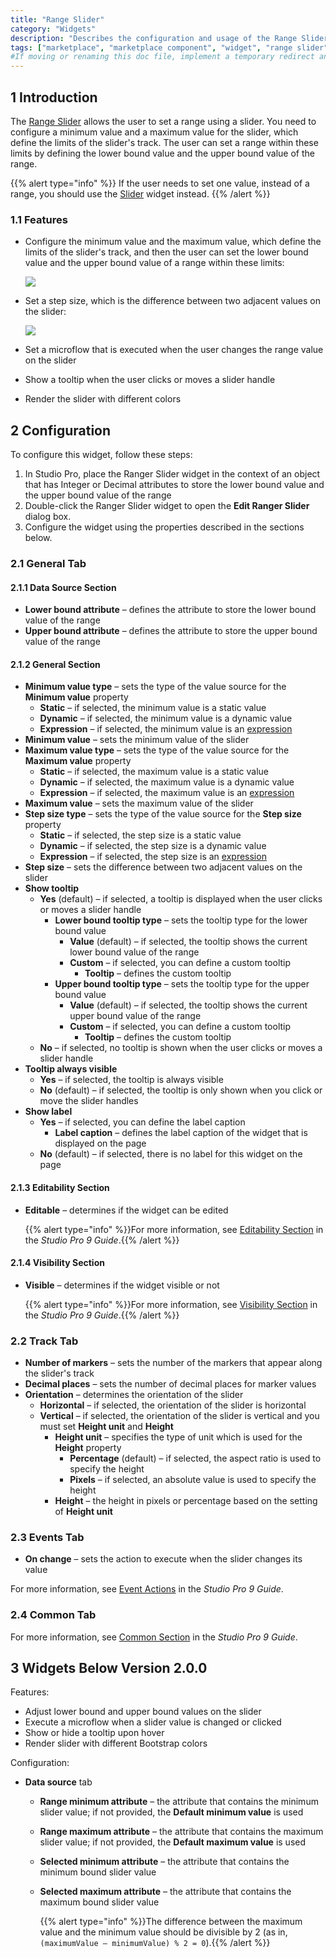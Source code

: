 ```yaml
---
title: "Range Slider"
category: "Widgets"
description: "Describes the configuration and usage of the Range Slider widget, which is available in the Mendix Marketplace."
tags: ["marketplace", "marketplace component", "widget", "range slider", "platform support"]
#If moving or renaming this doc file, implement a temporary redirect and let the respective team know they should update the URL in the product. See Mapping to Products for more details.
---
```


## 1 Introduction

The [Range Slider](https://marketplace.mendix.com/link/component/52704/) allows the user to set a range using a slider. You need to configure a minimum value and a maximum value for the slider, which define the limits of the slider's track. The user can set a range within these limits by defining the lower bound value and the upper bound value of the range.

{{% alert type="info" %}}
If the user needs to set one value, instead of a range, you should use the [Slider](slider) widget instead.
{{% /alert %}}

### 1.1 Features

* Configure the minimum value and the maximum value, which define the limits of the slider's track, and then the user can set the lower bound value and the upper bound value of a range within these limits:

  ![](attachments/range-slider/sample-range.png)

* Set a step size, which is the difference between two adjacent values on the slider:

  ![](attachments/range-slider/step-value.png)

* Set a microflow that is executed when the user changes the range value on the slider
* Show a tooltip when the user clicks or moves a slider handle
* Render the slider with different colors

## 2 Configuration

To configure this widget, follow these steps:

1. In Studio Pro, place the Ranger Slider widget in the context of an object that has Integer or Decimal attributes to store the lower bound value and the upper bound value of the range
2. Double-click the Ranger Slider widget to open the **Edit Ranger Slider** dialog box.
3. Configure the widget using the properties described in the sections below.

### 2.1 General Tab

#### 2.1.1 Data Source Section

- **Lower bound attribute** – defines the attribute to store the lower bound value of the range
- **Upper bound attribute** – defines the attribute to store the upper bound value of the range

#### 2.1.2 General Section

- **Minimum value type** – sets the type of the value source for the **Minimum value** property
  - **Static** – if selected, the minimum value is a static value
  - **Dynamic** – if selected, the minimum value is a dynamic value
  - **Expression** – if selected, the minimum value is an [expression](/refguide/expressions)
- **Minimum value** – sets the minimum value of the slider
- **Maximum value type** – sets the type of the value source for the **Maximum value** property
  - **Static** – if selected, the maximum value is a static value
  - **Dynamic** – if selected, the maximum value is a dynamic value
  - **Expression** – if selected, the maximum value is an [expression](/refguide/expressions)
- **Maximum value** – sets the maximum value of the slider
- **Step size type** – sets the type of the value source for the **Step size** property
  - **Static** – if selected, the step size is a static value
  - **Dynamic** – if selected, the step size is a dynamic value
  - **Expression** – if selected, the step size is an [expression](/refguide/expressions)
- **Step size** – sets the difference between two adjacent values on the slider
- **Show tooltip**
  - **Yes** (default) – if selected, a tooltip is displayed when the user clicks or moves a slider handle
    - **Lower bound tooltip type** – sets the tooltip type for the lower bound value
      - **Value** (default) – if selected, the tooltip shows the current lower bound value of the range
      - **Custom** – if selected, you can define a custom tooltip
        - **Tooltip** – defines the custom tooltip
    - **Upper bound tooltip type** – sets the tooltip type for the upper bound value
      - **Value** (default) – if selected, the tooltip shows the current upper bound value of the range
      - **Custom** – if selected, you can define a custom tooltip
        - **Tooltip** – defines the custom tooltip
  - **No** – if selected, no tooltip is shown when the user clicks or moves a slider handle
- **Tooltip always visible**
  - **Yes** –  if selected, the tooltip is always visible
  - **No** (default) – if selected, the tooltip is only shown when you click or move the slider handles
- **Show label** 
  - **Yes** – if selected, you can define the label caption
    - **Label caption** – defines the label caption of the widget that is displayed on the page
  - **No** (default) – if selected, there is no label for this widget on the page

#### 2.1.3 Editability Section

- **Editable** – determines if the widget can be edited

  {{% alert type="info" %}}For more information, see [Editability Section](/refguide/common-widget-properties#editability) in the *Studio Pro 9 Guide*.{{% /alert %}}

#### 2.1.4 Visibility Section

- **Visible** – determines if the widget visible or not

  {{% alert type="info" %}}For more information, see [Visibility Section](/refguide/common-widget-properties#visibility-properties) in the *Studio Pro 9 Guide*.{{% /alert %}}

### 2.2 Track Tab

- **Number of markers** – sets the number of the markers that appear along the slider's track
- **Decimal places** – sets the number of decimal places for marker values
- **Orientation** – determines the orientation of the slider
  - **Horizontal** – if selected, the orientation of the slider is horizontal
  - **Vertical** – if selected, the orientation of the slider is vertical and you must set **Height unit** and **Height**
    - **Height unit** – specifies the type of unit which is used for the **Height** property
      - **Percentage** (default) – if selected, the aspect ratio is used to specify the height
      - **Pixels** – if selected, an absolute value is used to specify the height
    - **Height** – the height in pixels or percentage based on the setting of **Height unit**

### 2.3 Events Tab

- **On change** – sets the action to execute when the slider changes its value

For more information, see [Event Actions](/refguide/on-click-event#actions) in the *Studio Pro 9 Guide*.

### 2.4 Common Tab

For more information, see [Common Section](/refguide/common-widget-properties#common-properties) in the *Studio Pro 9 Guide*.

## 3 Widgets Below Version 2.0.0

Features:

* Adjust lower bound and upper bound values on the slider
* Execute a microflow when a slider value is changed or clicked
* Show or hide a tooltip upon hover
* Render slider with different Bootstrap colors

Configuration:

* **Data source** tab
  * **Range minimum attribute** – the attribute that contains the minimum slider value; if not provided, the **Default minimum value** is used
  * **Range maximum attribute** – the attribute that contains the maximum slider value; if not provided, the **Default maximum value** is used
  * **Selected minimum attribute** – the attribute that contains the minimum bound slider value 
  * **Selected maximum attribute** – the attribute that contains the maximum bound slider value
  
    {{% alert type="info" %}}The difference between the maximum value and the minimum value should be divisible by 2 (as in, `(maximumValue – minimumValue) % 2 = 0`).{{% /alert %}}
